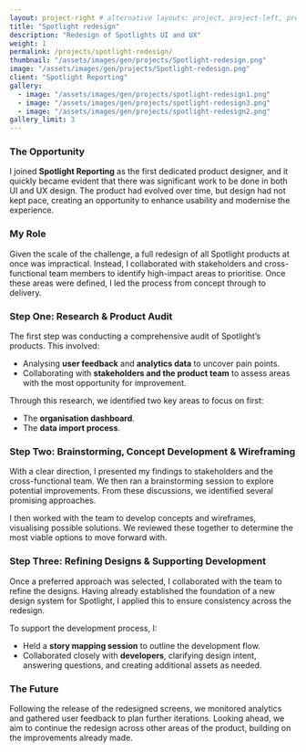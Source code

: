 ```yaml
---
layout: project-right # alternative layouts: project, project-left, project-right, project-top
title: "Spotlight redesign"
description: "Redesign of Spotlights UI and UX"
weight: 1
permalink: /projects/spotlight-redesign/
thumbnail: "/assets/images/gen/projects/Spotlight-redesign.png"
image: "/assets/images/gen/projects/Spotlight-redesign.png"
client: "Spotlight Reporting"
gallery:
  - image: "/assets/images/gen/projects/spotlight-redesign1.png"
  - image: "/assets/images/gen/projects/spotlight-redesign3.png"
  - image: "/assets/images/gen/projects/spotlight-redesign2.png"
gallery_limit: 3
---
```


### The Opportunity

I joined **Spotlight Reporting** as the first dedicated product designer, and it quickly became evident that there was significant work to be done in both UI and UX design. The product had evolved over time, but design had not kept pace, creating an opportunity to enhance usability and modernise the experience.

### My Role

Given the scale of the challenge, a full redesign of all Spotlight products at once was impractical. Instead, I collaborated with stakeholders and cross-functional team members to identify high-impact areas to prioritise. Once these areas were defined, I led the process from concept through to delivery.

### Step One: Research & Product Audit

The first step was conducting a comprehensive audit of Spotlight’s products. This involved:
- Analysing **user feedback** and **analytics data** to uncover pain points.
- Collaborating with **stakeholders and the product team** to assess areas with the most opportunity for improvement.

Through this research, we identified two key areas to focus on first: 
- The **organisation dashboard**.
- The **data import process**.

### Step Two: Brainstorming, Concept Development & Wireframing

With a clear direction, I presented my findings to stakeholders and the cross-functional team. We then ran a brainstorming session to explore potential improvements. From these discussions, we identified several promising approaches.

I then worked with the team to develop concepts and wireframes, visualising possible solutions. We reviewed these together to determine the most viable options to move forward with.

### Step Three: Refining Designs & Supporting Development

Once a preferred approach was selected, I collaborated with the team to refine the designs. Having already established the foundation of a new design system for Spotlight, I applied this to ensure consistency across the redesign.

To support the development process, I:
- Held a **story mapping session** to outline the development flow.  
- Collaborated closely with **developers**, clarifying design intent, answering questions, and creating additional assets as needed.  

### The Future

Following the release of the redesigned screens, we monitored analytics and gathered user feedback to plan further iterations. Looking ahead, we aim to continue the redesign across other areas of the product, building on the improvements already made.